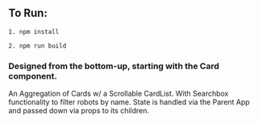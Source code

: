 ## To Run:

`1. npm install`

`2. npm run build`

### Designed from the bottom-up, starting with the Card component. 

An Aggregation of Cards w/ a Scrollable CardList. With Searchbox functionality to filter robots by name. State is handled via the Parent App and passed down via props to its children.
